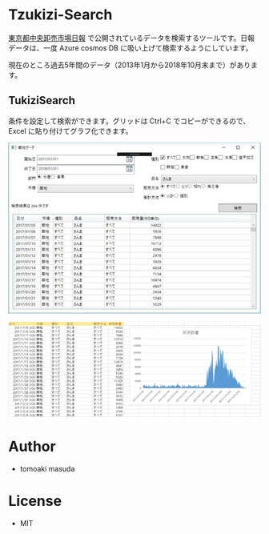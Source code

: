 # Tzukizi-Search

[東京都中央卸売市場日報](http://www.shijou-nippo.metro.tokyo.jp/) で公開されているデータを検索するツールです。日報データは、一度 Azure cosmos DB に吸い上げて検索するようにしています。

現在のところ過去5年間のデータ（2013年1月から2018年10月末まで）があります。

## TukiziSearch 

条件を設定して検索ができます。グリッドは Ctrl+C でコピーができるので、Excel に貼り付けてグラフ化できます。

![](images/sample1.jpg)

![](images/sample2.jpg)


# Author 

- tomoaki masuda 

# License

- MIT



